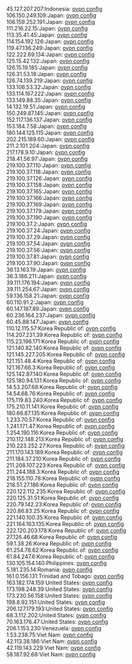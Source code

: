 45.127.207.207:Indonesia: [ovpn config](vpn/45_127_207_207.ovpn)  
106.150.249.109:Japan: [ovpn config](vpn/106_150_249_109.ovpn)  
106.159.252.191:Japan: [ovpn config](vpn/106_159_252_191.ovpn)  
111.216.22.15:Japan: [ovpn config](vpn/111_216_22_15.ovpn)  
113.35.41.45:Japan: [ovpn config](vpn/113_35_41_45.ovpn)  
114.154.192.126:Japan: [ovpn config](vpn/114_154_192_126.ovpn)  
119.47.136.249:Japan: [ovpn config](vpn/119_47_136_249.ovpn)  
122.222.69.134:Japan: [ovpn config](vpn/122_222_69_134.ovpn)  
125.15.42.132:Japan: [ovpn config](vpn/125_15_42_132.ovpn)  
126.15.19.185:Japan: [ovpn config](vpn/126_15_19_185.ovpn)  
126.31.53.18:Japan: [ovpn config](vpn/126_31_53_18.ovpn)  
126.74.139.219:Japan: [ovpn config](vpn/126_74_139_219.ovpn)  
133.106.53.32:Japan: [ovpn config](vpn/133_106_53_32.ovpn)  
133.114.167.222:Japan: [ovpn config](vpn/133_114_167_222.ovpn)  
133.149.88.35:Japan: [ovpn config](vpn/133_149_88_35.ovpn)  
14.132.19.51:Japan: [ovpn config](vpn/14_132_19_51.ovpn)  
150.249.87.145:Japan: [ovpn config](vpn/150_249_87_145.ovpn)  
152.117.136.137:Japan: [ovpn config](vpn/152_117_136_137.ovpn)  
153.184.7.58:Japan: [ovpn config](vpn/153_184_7_58.ovpn)  
180.144.125.115:Japan: [ovpn config](vpn/180_144_125_115.ovpn)  
202.215.189.60:Japan: [ovpn config](vpn/202_215_189_60.ovpn)  
211.2.101.204:Japan: [ovpn config](vpn/211_2_101_204.ovpn)  
217.178.9.10:Japan: [ovpn config](vpn/217_178_9_10.ovpn)  
218.41.56.97:Japan: [ovpn config](vpn/218_41_56_97.ovpn)  
219.100.37.110:Japan: [ovpn config](vpn/219_100_37_110.ovpn)  
219.100.37.118:Japan: [ovpn config](vpn/219_100_37_118.ovpn)  
219.100.37.126:Japan: [ovpn config](vpn/219_100_37_126.ovpn)  
219.100.37.158:Japan: [ovpn config](vpn/219_100_37_158.ovpn)  
219.100.37.165:Japan: [ovpn config](vpn/219_100_37_165.ovpn)  
219.100.37.166:Japan: [ovpn config](vpn/219_100_37_166.ovpn)  
219.100.37.169:Japan: [ovpn config](vpn/219_100_37_169.ovpn)  
219.100.37.179:Japan: [ovpn config](vpn/219_100_37_179.ovpn)  
219.100.37.190:Japan: [ovpn config](vpn/219_100_37_190.ovpn)  
219.100.37.2:Japan: [ovpn config](vpn/219_100_37_2.ovpn)  
219.100.37.24:Japan: [ovpn config](vpn/219_100_37_24.ovpn)  
219.100.37.29:Japan: [ovpn config](vpn/219_100_37_29.ovpn)  
219.100.37.54:Japan: [ovpn config](vpn/219_100_37_54.ovpn)  
219.100.37.56:Japan: [ovpn config](vpn/219_100_37_56.ovpn)  
219.100.37.81:Japan: [ovpn config](vpn/219_100_37_81.ovpn)  
219.100.37.90:Japan: [ovpn config](vpn/219_100_37_90.ovpn)  
36.13.163.19:Japan: [ovpn config](vpn/36_13_163_19.ovpn)  
36.3.186.211:Japan: [ovpn config](vpn/36_3_186_211.ovpn)  
39.111.176.194:Japan: [ovpn config](vpn/39_111_176_194.ovpn)  
39.111.254.67:Japan: [ovpn config](vpn/39_111_254_67.ovpn)  
59.136.158.21:Japan: [ovpn config](vpn/59_136_158_21.ovpn)  
60.110.91.2:Japan: [ovpn config](vpn/60_110_91_2.ovpn)  
60.147.187.89:Japan: [ovpn config](vpn/60_147_187_89.ovpn)  
60.236.164.237:Japan: [ovpn config](vpn/60_236_164_237.ovpn)  
60.45.88.147:Japan: [ovpn config](vpn/60_45_88_147.ovpn)  
110.12.115.57:Korea Republic of: [ovpn config](vpn/110_12_115_57.ovpn)  
114.207.231.39:Korea Republic of: [ovpn config](vpn/114_207_231_39.ovpn)  
115.23.196.171:Korea Republic of: [ovpn config](vpn/115_23_196_171.ovpn)  
121.140.82.140:Korea Republic of: [ovpn config](vpn/121_140_82_140.ovpn)  
121.145.227.205:Korea Republic of: [ovpn config](vpn/121_145_227_205.ovpn)  
121.151.48.4:Korea Republic of: [ovpn config](vpn/121_151_48_4.ovpn)  
121.167.66.3:Korea Republic of: [ovpn config](vpn/121_167_66_3.ovpn)  
125.142.87.140:Korea Republic of: [ovpn config](vpn/125_142_87_140.ovpn)  
125.180.94.131:Korea Republic of: [ovpn config](vpn/125_180_94_131.ovpn)  
14.53.207.68:Korea Republic of: [ovpn config](vpn/14_53_207_68.ovpn)  
14.54.68.76:Korea Republic of: [ovpn config](vpn/14_54_68_76.ovpn)  
175.119.83.240:Korea Republic of: [ovpn config](vpn/175_119_83_240.ovpn)  
175.210.11.141:Korea Republic of: [ovpn config](vpn/175_210_11_141.ovpn)  
180.66.87.135:Korea Republic of: [ovpn config](vpn/180_66_87_135.ovpn)  
1.233.70.57:Korea Republic of: [ovpn config](vpn/1_233_70_57.ovpn)  
1.241.171.47:Korea Republic of: [ovpn config](vpn/1_241_171_47.ovpn)  
1.254.190.116:Korea Republic of: [ovpn config](vpn/1_254_190_116.ovpn)  
210.112.148.213:Korea Republic of: [ovpn config](vpn/210_112_148_213.ovpn)  
210.223.252.27:Korea Republic of: [ovpn config](vpn/210_223_252_27.ovpn)  
211.170.143.189:Korea Republic of: [ovpn config](vpn/211_170_143_189.ovpn)  
211.184.37.210:Korea Republic of: [ovpn config](vpn/211_184_37_210.ovpn)  
211.208.107.223:Korea Republic of: [ovpn config](vpn/211_208_107_223.ovpn)  
211.244.188.3:Korea Republic of: [ovpn config](vpn/211_244_188_3.ovpn)  
218.155.110.78:Korea Republic of: [ovpn config](vpn/218_155_110_78.ovpn)  
218.51.27.186:Korea Republic of: [ovpn config](vpn/218_51_27_186.ovpn)  
220.122.112.235:Korea Republic of: [ovpn config](vpn/220_122_112_235.ovpn)  
220.125.31.51:Korea Republic of: [ovpn config](vpn/220_125_31_51.ovpn)  
220.79.142.23:Korea Republic of: [ovpn config](vpn/220_79_142_23.ovpn)  
220.86.83.25:Korea Republic of: [ovpn config](vpn/220_86_83_25.ovpn)  
221.140.100.35:Korea Republic of: [ovpn config](vpn/221_140_100_35.ovpn)  
221.164.163.135:Korea Republic of: [ovpn config](vpn/221_164_163_135.ovpn)  
222.120.203.178:Korea Republic of: [ovpn config](vpn/222_120_203_178.ovpn)  
27.126.46.68:Korea Republic of: [ovpn config](vpn/27_126_46_68.ovpn)  
59.1.38.26:Korea Republic of: [ovpn config](vpn/59_1_38_26.ovpn)  
61.254.78.62:Korea Republic of: [ovpn config](vpn/61_254_78_62.ovpn)  
61.84.247.6:Korea Republic of: [ovpn config](vpn/61_84_247_6.ovpn)  
130.105.154.140:Philippines: [ovpn config](vpn/130_105_154_140.ovpn)  
5.181.235.14:Romania: [ovpn config](vpn/5_181_235_14.ovpn)  
161.0.156.131:Trinidad and Tobago: [ovpn config](vpn/161_0_156_131.ovpn)  
163.182.174.159:United States: [ovpn config](vpn/163_182_174_159.ovpn)  
173.198.248.39:United States: [ovpn config](vpn/173_198_248_39.ovpn)  
173.230.56.158:United States: [ovpn config](vpn/173_230_56_158.ovpn)  
198.8.92.151:United States: [ovpn config](vpn/198_8_92_151.ovpn)  
206.127.179.193:United States: [ovpn config](vpn/206_127_179_193.ovpn)  
68.3.112.202:United States: [ovpn config](vpn/68_3_112_202.ovpn)  
70.163.176.47:United States: [ovpn config](vpn/70_163_176_47.ovpn)  
206.1.153.230:Venezuela: [ovpn config](vpn/206_1_153_230.ovpn)  
1.53.238.75:Viet Nam: [ovpn config](vpn/1_53_238_75.ovpn)  
42.113.38.186:Viet Nam: [ovpn config](vpn/42_113_38_186.ovpn)  
42.119.143.229:Viet Nam: [ovpn config](vpn/42_119_143_229.ovpn)  
58.187.92.68:Viet Nam: [ovpn config](vpn/58_187_92_68.ovpn)  
